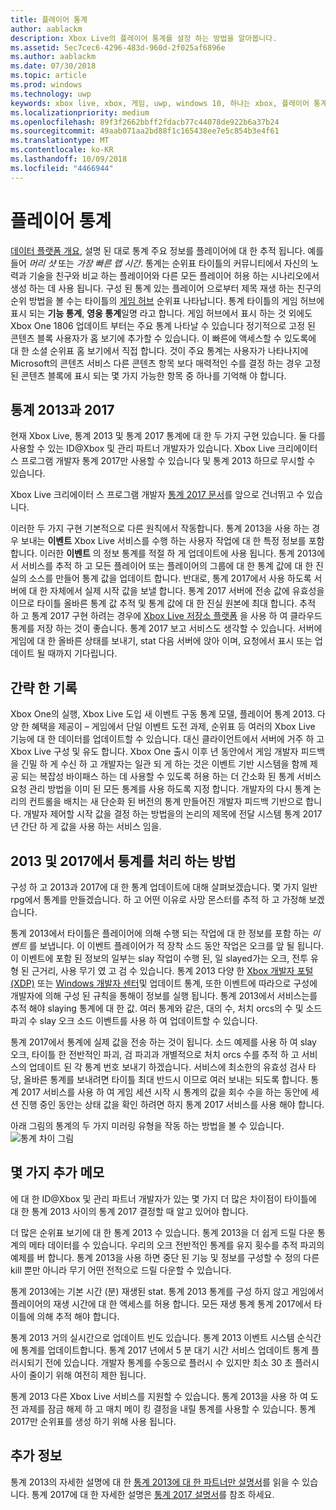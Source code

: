 ```yaml
---
title: 플레이어 통계
author: aablackm
description: Xbox Live의 플레이어 통계를 설정 하는 방법을 알아봅니다.
ms.assetid: 5ec7cec6-4296-483d-960d-2f025af6896e
ms.author: aablackm
ms.date: 07/30/2018
ms.topic: article
ms.prod: windows
ms.technology: uwp
keywords: xbox live, xbox, 게임, uwp, windows 10, 하나는 xbox, 플레이어 통계, 순위표
ms.localizationpriority: medium
ms.openlocfilehash: 89f3f2662bbff2fdacb77c44078de922b6a37b24
ms.sourcegitcommit: 49aab071aa2bd88f1c165438ee7e5c854b3e4f61
ms.translationtype: MT
ms.contentlocale: ko-KR
ms.lasthandoff: 10/09/2018
ms.locfileid: "4466944"
---
```

# <a name="player-stats"></a>플레이어 통계

[데이터 플랫폼 개요](../data-platform/data-platform.md), 설명 된 대로 통계 주요 정보를 플레이어에 대 한 추적 됩니다. 예를 들어 *머리 샷* 또는 *가장 빠른 랩 시간*. 통계는 순위표 타이틀의 커뮤니티에서 자신의 노력과 기술을 친구와 비교 하는 플레이어와 다른 모든 플레이어 허용 하는 시나리오에서 생성 하는 데 사용 됩니다. 구성 된 통계 있는 플레이어 으로부터 제목 재생 하는 친구의 순위 방법을 볼 수는 타이틀의 [게임 허브](../data-platform/designing-xbox-live-experiences.md) 순위표 나타납니다. 통계 타이틀의 게임 허브에 표시 되는 **기능 통계**, **영웅 통계**일명 라고 합니다. 게임 허브에서 표시 하는 것 외에도 Xbox One 1806 업데이트 부터는 주요 통계 나타날 수 있습니다 정기적으로 고정 된 콘텐츠 블록 사용자가 홈 보기에 추가할 수 있습니다. 이 빠른에 액세스할 수 있도록에 대 한 소셜 순위표 홈 보기에서 직접 합니다. 것이 주요 통계는 사용자가 나타나지에 Microsoft의 콘텐츠 서비스 다른 콘텐츠 항목 보다 매력적인 수를 결정 하는 경우 고정 된 콘텐츠 블록에 표시 되는 몇 가지 가능한 항목 중 하나를 기억해 야 합니다.

## <a name="stats-2013-and-2017"></a>통계 2013과 2017

현재 Xbox Live, 통계 2013 및 통계 2017 통계에 대 한 두 가지 구현 있습니다. 둘 다를 사용할 수 있는 ID@Xbox 및 관리 파트너 개발자가 있습니다. Xbox Live 크리에이터 스 프로그램 개발자 통계 2017만 사용할 수 있습니다 및 통계 2013 하므로 무시할 수 있습니다.

Xbox Live 크리에이터 스 프로그램 개발자 [통계 2017 문서](stats2017.md)를 앞으로 건너뛰고 수 있습니다.

이러한 두 가지 구현 기본적으로 다른 원칙에서 작동합니다. 통계 2013을 사용 하는 경우 보내는 **이벤트** Xbox Live 서비스를 수행 하는 사용자 작업에 대 한 특정 정보를 포함 합니다. 이러한 **이벤트** 의 정보 통계를 적절 하 게 업데이트에 사용 됩니다. 통계 2013에서 서비스를 추적 하 고 모든 플레이어 또는 플레이어의 그룹에 대 한 통계 값에 대 한 진실의 소스를 만들어 통계 값을 업데이트 합니다. 반대로, 통계 2017에서 사용 하도록 서버에 대 한 자체에서 실제 시작 값을 보낼 합니다. 통계 2017 서버에 전송 값에 유효성을 이므로 타이틀 올바른 통계 값 추적 및 통계 값에 대 한 진실 원본에 최대 합니다. 추적 하 고 통계 2017 구현 하려는 경우에 [Xbox Live 저장소 플랫폼](../storage-platform/storage-platform.md) 을 사용 하 여 클라우드 통계를 저장 하는 것이 좋습니다. 통계 2017 보고 서비스도 생각할 수 있습니다. 서버에 게임에 대 한 올바른 상태를 보내기, stat 다음 서버에 앉아 이며, 요청에서 표시 또는 업데이트 될 때까지 기다립니다.

## <a name="a-brief-history"></a>간략 한 기록

Xbox One의 실행, Xbox Live 도입 새 이벤트 구동 통계 모델, 플레이어 통계 2013. 다양 한 혜택을 제공이 – 게임에서 단일 이벤트 도전 과제, 순위표 등 여러의 Xbox Live 기능에 대 한 데이터를 업데이트할 수 있습니다. 대신 클라이언트에서 서버에 거주 하 고 Xbox Live 구성 및 유도 합니다. Xbox One 출시 이후 년 동안에서 게임 개발자 피드백을 긴밀 하 게 수신 하 고 개발자는 일관 되 게 하는 것은 이벤트 기반 시스템을 함께 제공 되는 복잡성 바이패스 하는 데 사용할 수 있도록 허용 하는 더 간소화 된 통계 서비스 요청 관리 방법을 이미 된 모든 통계를 사용 하도록 지정 합니다. 개발자의 다시 통계 논리의 컨트롤을 배치는 새 단순화 된 버전의 통계 만들어진 개발자 피드백 기반으로 합니다. 개발자 제어할 시작 값을 결정 하는 방법을의 논리의 제목에 전달 시스템 통계 2017 년 간단 하 게 값을 사용 하는 서비스 임을.

## <a name="how-stats-are-handled-in-2013-and-2017"></a>2013 및 2017에서 통계를 처리 하는 방법

구성 하 고 2013과 2017에 대 한 통계 업데이트에 대해 살펴보겠습니다. 몇 가지 일반 rpg에서 통계를 만들겠습니다. 하 고 어떤 이유로 사망 몬스터를 추적 하 고 가정해 보겠습니다.

통계 2013에서 타이틀은 플레이어에 의해 수행 되는 작업에 대 한 정보를 포함 하는 *이벤트* 를 보냅니다. 이 이벤트 플레이어가 적 장착 소드 동안 작업은 오크를 앞 될 됩니다. 이 이벤트에 포함 된 정보의 일부는 slay 작업이 수행 된, 일 slayed가는 오크, 전투 유형 된 근거리, 사용 무기 였 고 검 수 있습니다. 통계 2013 다양 한 [Xbox 개발자 포털 (XDP)](https://xdp.xboxlive.com/User/Contact/MyAccess?selectedMenu=devaccounts) 또는 [Windows 개발자 센터](https://developer.microsoft.com/en-us/windows)및 업데이트 통계, 또한 이벤트에 따라으로 구성에 개발자에 의해 구성 된 규칙을 통해이 정보를 실행 됩니다. 통계 2013에서 서비스는를 추적 해야 slaying 통계에 대 한 값. 여러 통계와 같은, 대의 수, 처치 orcs의 수 및 소드 파괴 수 slay 오크 소드 이벤트를 사용 하 여 업데이트할 수 있습니다.

통계 2017에서 통계에 실제 값을 전송 하는 것이 됩니다. 소드 예제를 사용 하 여 slay 오크, 타이틀 한 전반적인 파괴, 검 파괴과 개별적으로 처치 orcs 수를 추적 하 고 서비스의 업데이트 된 각 통계 번호 보내기 하겠습니다. 서비스에 최소한의 유효성 검사 타당, 올바른 통계를 보내려면 타이틀 최대 반드시 이므로 여러 보내는 되도록 합니다. 통계 2017 서비스를 사용 하 여 게임 세션 시작 시 통계의 값을 회수 수을 하는 동안에 세션 진행 중인 동안는 상태 값을 확인 하려면 하지 통계 2017 서비스를 사용 해야 합니다.

아래 그림의 통계의 두 가지 미러링 유형을 작동 하는 방법을 볼 수 있습니다.
![통계 차이 그림](../images/stats/Stats2013-7DiagramColored.jpg)

## <a name="a-few-more-notes"></a>몇 가지 추가 메모

에 대 한 ID@Xbox 및 관리 파트너 개발자가 있는 몇 가지 더 많은 차이점이 타이틀에 대 한 통계 2013 사이의 통계 2017 결정할 때 알고 있어야 합니다.

더 많은 순위표 보기에 대 한 통계 2013 수 있습니다.
통계 2013을 더 쉽게 드릴 다운 통계의 메타 데이터를 수 있습니다. 우리의 오크 전반적인 통계를 유지 횟수를 추적 파괴의 예제를 버 합니다. 통계 2013을 사용 하면 중단 된 기능 및 정보를 구성할 수 정의 다른 kill 뿐만 아니라 무기 어떤 전적으로 드릴 다운할 수 있습니다.

통계 2013에는 기본 시간 (분) 재생된 stat. 통계 2013 통계를 구성 하지 않고 게임에서 플레이어의 재생 시간에 대 한 액세스를 허용 합니다. 모든 재생 통계 통계 2017에서 타이틀에 의해 추적 해야 합니다.

통계 2013 거의 실시간으로 업데이트 빈도 있습니다.
통계 2013 이벤트 시스템 순식간에 통계를 업데이트합니다. 통계 2017 년에서 5 분 대기 시간 서비스 업데이트 통계 플러시되기 전에 있습니다. 개발자 통계를 수동으로 플러시 수 있지만 최소 30 초 플러시 사이 줄이기 위해 여전히 제한 됩니다.

통계 2013 다른 Xbox Live 서비스를 지원할 수 있습니다.
통계 2013을 사용 하 여 도전 과제를 잠금 해제 하 고 매치 메이 킹 결정을 내릴 통계를 사용할 수 있습니다. 통계 2017만 순위표를 생성 하기 위해 사용 됩니다.

## <a name="further-reading"></a>추가 정보

통계 2013의 자세한 설명에 대 한 [통계 2013에 대 한 파트너만 설명서](https://developer.microsoft.com/en-us/games/xbox/docs/xboxlive/xbox-live-partners/event-driven-data-platform/user-stats)를 읽을 수 있습니다.
통계 2017에 대 한 자세한 설명은 [통계 2017 설명서](stats2017.md)를 참조 하세요.